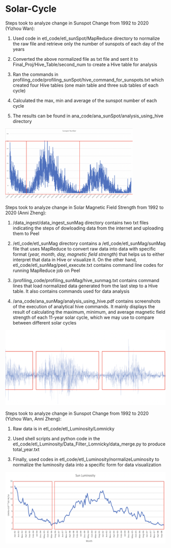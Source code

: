 # Solar-Cycle

Steps took to analyze change in Sunspot Change from 1992 to 2020 (Yizhou Wan):

1. Used code in etl_code/etl_sunSpot/MapReduce directory to normalize the raw file and retrieve only the number of sunspots of each day of the years

2. Converted the above normalized file as txt file and sent it to Final_Proj/Hive_Table/second_num to create a Hive table for analysis

3. Ran the commands in profiling_code/profiling_sunSpot/hive_command_for_sunspots.txt which created four Hive tables (one main table and three sub tables of each cycle)

4. Calculated the max, min and average of the sunspot number of each cycle

5. The results can be found in ana_code/ana_sunSpot/analysis_using_hive directory


<img src="image/sunspot.png" width="400" height=auto />


Steps took to analyze change in Solar Magnetic Field Strength from 1992 to 2020 (Anni Zheng):

1. /data_ingest/data_ingest_sunMag directory contains two txt files indicating the steps of dowloading data from the internet and uploading them to Peel

2. /etl_code/etl_sunMag directory contains a /etl_code/etl_sunMag/sunMag file that uses MapReduce to convert raw data into data with specific format (*year, month, day, magnetic field strength*) that helps us to either interpret that data in Hive or visualize it. On the other hand, etl_code/etl_sunMag/peel_execute.txt contains command line codes for running MapReduce job on Peel

3. /profiling_code/profiling_sunMag/hive_sunmag.txt contains command lines that load normalized data generated from the last step to a Hive table. It also contains commands used for data analysis

4. /ana_code/ana_sunMag/analysis_using_hive.pdf contains screenshots of the execution of analytical hive commands. It mainly displays the result of calculating the maximum, minimum, and average magnetic field strength of each 11-year solar cycle, which we may use to compare between different solar cycles

![Alt text](/image/mag.png)


Steps took to analyze change in Sunspot Change from 1992 to 2020 (Yizhou Wan, Anni Zheng):

1. Raw data is in etl_code/etl_Luminosity/Lomnicky

2. Used shell scripts and python code in the etl_code/etl_Luminosity/Data_Filter_Lomnicky/data_merge.py to produce total_year.txt

3. Finally, used codes in etl_code/etl_Luminosity/normalizeLuminosity to normalize the luminosity data into a specific form for data visualization

![Alt text](/image/luminosity.png)